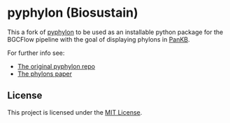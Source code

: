 # pyphylon (Biosustain)

This a fork of [pyphylon](https://github.com/SBRG/pyphylon) to be used as an installable python package for the BGCFlow pipeline with the goal of displaying phylons in [PanKB](https://github.com/biosustain/pankb).

For further info see:
* [The original pyphylon repo](https://github.com/SBRG/pyphylon)
* [The phylons paper](https://doi.org/10.1128/msphere.00532-24)

## License

This project is licensed under the [MIT License](LICENSE).

